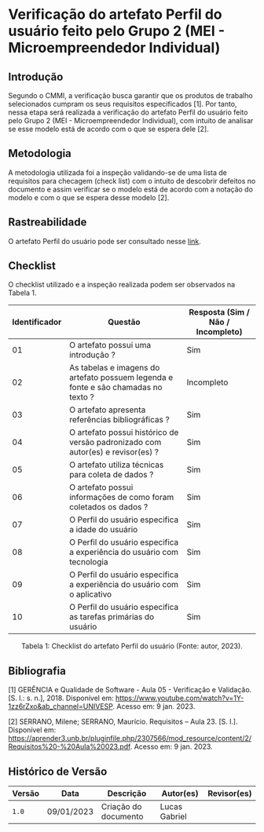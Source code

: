 # Verificação do artefato Perfil do usuário feito pelo Grupo 2 (MEI - Microempreendedor Individual)

## Introdução
Segundo o CMMI, a verificação busca garantir que os produtos de trabalho selecionados cumpram os seus requisitos especificados [1]. Por tanto, nessa etapa será realizada a verificação do artefato Perfil do usuário feito pelo Grupo 2 (MEI - Microempreendedor Individual), com intuito de analisar se esse modelo está de acordo com o que se espera dele [2].

## Metodologia
A metodologia utilizada foi a inspeção validando-se de uma lista de requisitos para checagem (check list) com o intuito de descobrir defeitos no documento e assim verificar se o modelo está de acordo com a notação do modelo e com o que se espera desse modelo [2].

## Rastreabilidade
O artefato Perfil do usuário pode ser consultado nesse [link](https://requisitos-de-software.github.io/2022.2-MEI/Elicitacao/perfil/).

## Checklist
O checklist utilizado e a inspeção realizada podem ser observados na Tabela 1.

| Identificador | Questão                                                                            | Resposta (Sim / Não / Incompleto) |
| ------------- | ---------------------------------------------------------------------------------- | --------------------------------- |
| 01            | O artefato possui uma introdução ?                                                 | Sim                               |
| 02            | As tabelas e imagens do artefato possuem legenda e fonte e são chamadas no texto ? | Incompleto                        |
| 03            | O artefato apresenta referências bibliográficas ?                                  | Sim                               |
| 04            | O artefato possui histórico de versão padronizado com autor(es) e revisor(es) ?    | Sim                               |
| 05            | O artefato utiliza técnicas para coleta de dados ?                                 | Sim                               |
| 06            | O artefato possui informações de como foram coletados os dados ?                   | Sim                               |
| 07            | O Perfil do usuário especifica a idade do usuário                                  | Sim                               |
| 08            | O Perfil do usuário especifica a experiência do usuário com tecnologia             | Sim                               |
| 09            | O Perfil do usuário especifica a experiência do usuário com o aplicativo           | Sim                               |
| 10            | O Perfil do usuário especifica as tarefas primárias do usuário                     | Sim                               |

<div style="text-align: center">
<p> Tabela 1: Checklist do artefato Perfil do usuário (Fonte: autor, 2023).</p>
</div>

## Bibliografia

[1] GERÊNCIA e Qualidade de Software - Aula 05 - Verificação e Validação. [S. l.: s. n.], 2018. Disponível em: https://www.youtube.com/watch?v=1Y-1zz6rZxo&ab_channel=UNIVESP. Acesso em: 9 jan. 2023.

[2] SERRANO, Milene; SERRANO, Maurício. Requisitos – Aula 23. [S. l.]. Disponível em: https://aprender3.unb.br/pluginfile.php/2307566/mod_resource/content/2/Requisitos%20-%20Aula%20023.pdf. Acesso em: 9 jan. 2023.

## Histórico de Versão

| Versão | Data       | Descrição            | Autor(es)     | Revisor(es) |
| ------ | ---------- | -------------------- | ------------- | ----------- |
| `1.0`  | 09/01/2023 | Criação do documento | Lucas Gabriel |             |